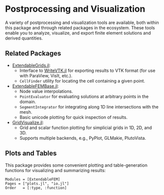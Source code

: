 # Postprocessing and Visualization

A variety of postprocessing and visualization tools are available, both within this package and through related packages in the ecosystem. These tools enable you to analyze, visualize, and export finite element solutions and derived quantities.

## Related Packages

- [ExtendableGrids.jl](https://github.com/WIAS-PDELib/ExtendableGrids.jl):
    - Interface to [WriteVTK.jl](https://github.com/jipolanco/WriteVTK.jl) for exporting results to VTK format (for use with ParaView, VisIt, etc.).
    - `CellFinder` utility for locating the cell containing a given point.
- [ExtendableFEMBase.jl](https://github.com/WIAS-PDELib/ExtendableFEMBase.jl):
    - Node value interpolations.
    - `PointEvaluator` for evaluating solutions at arbitrary points in the domain.
    - `SegmentIntegrator` for integrating along 1D line intersections with the mesh.
    - Basic unicode plotting for quick inspection of results.
- [GridVisualize.jl](https://github.com/WIAS-PDELib/GridVisualize.jl):
    - Grid and scalar function plotting for simplicial grids in 1D, 2D, and 3D.
    - Supports multiple backends, e.g., PyPlot, GLMakie, PlutoVista.

## Plots and Tables

This package provides some convenient plotting and table-generation functions for visualizing and summarizing results:

```@autodocs
Modules = [ExtendableFEM]
Pages = ["plots.jl", "io.jl"]
Order   = [:type, :function]
```
